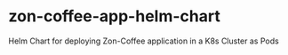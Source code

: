 # zon-coffee-app-helm-chart
Helm Chart for deploying Zon-Coffee application in a K8s Cluster as Pods
